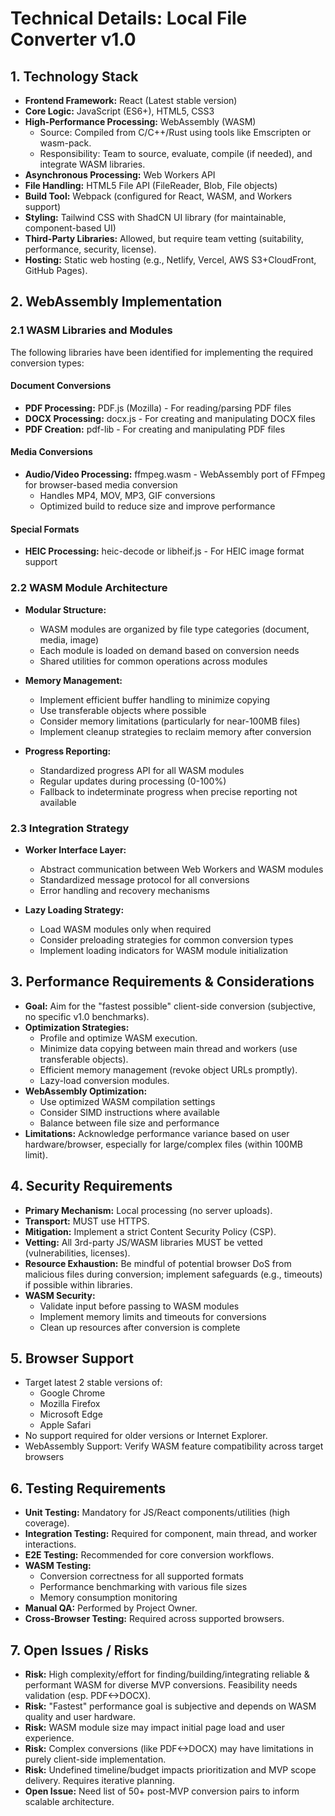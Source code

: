 # Technical Details: Local File Converter v1.0

## 1. Technology Stack

- **Frontend Framework:** React (Latest stable version)
- **Core Logic:** JavaScript (ES6+), HTML5, CSS3
- **High-Performance Processing:** WebAssembly (WASM)
  - Source: Compiled from C/C++/Rust using tools like Emscripten or wasm-pack.
  - Responsibility: Team to source, evaluate, compile (if needed), and integrate WASM libraries.
- **Asynchronous Processing:** Web Workers API
- **File Handling:** HTML5 File API (FileReader, Blob, File objects)
- **Build Tool:** Webpack (configured for React, WASM, and Workers support)
- **Styling:** Tailwind CSS with ShadCN UI library (for maintainable, component-based UI)
- **Third-Party Libraries:** Allowed, but require team vetting (suitability, performance, security, license).
- **Hosting:** Static web hosting (e.g., Netlify, Vercel, AWS S3+CloudFront, GitHub Pages).

## 2. WebAssembly Implementation

### 2.1 WASM Libraries and Modules

The following libraries have been identified for implementing the required conversion types:

#### Document Conversions
- **PDF Processing:** PDF.js (Mozilla) - For reading/parsing PDF files
- **DOCX Processing:** docx.js - For creating and manipulating DOCX files
- **PDF Creation:** pdf-lib - For creating and manipulating PDF files

#### Media Conversions
- **Audio/Video Processing:** ffmpeg.wasm - WebAssembly port of FFmpeg for browser-based media conversion
  - Handles MP4, MOV, MP3, GIF conversions
  - Optimized build to reduce size and improve performance

#### Special Formats
- **HEIC Processing:** heic-decode or libheif.js - For HEIC image format support

### 2.2 WASM Module Architecture

- **Modular Structure:**
  - WASM modules are organized by file type categories (document, media, image)
  - Each module is loaded on demand based on conversion needs
  - Shared utilities for common operations across modules

- **Memory Management:**
  - Implement efficient buffer handling to minimize copying
  - Use transferable objects where possible
  - Consider memory limitations (particularly for near-100MB files)
  - Implement cleanup strategies to reclaim memory after conversion

- **Progress Reporting:**
  - Standardized progress API for all WASM modules
  - Regular updates during processing (0-100%)
  - Fallback to indeterminate progress when precise reporting not available

### 2.3 Integration Strategy

- **Worker Interface Layer:**
  - Abstract communication between Web Workers and WASM modules
  - Standardized message protocol for all conversions
  - Error handling and recovery mechanisms

- **Lazy Loading Strategy:**
  - Load WASM modules only when required
  - Consider preloading strategies for common conversion types
  - Implement loading indicators for WASM module initialization

## 3. Performance Requirements & Considerations

- **Goal:** Aim for the "fastest possible" client-side conversion (subjective, no specific v1.0 benchmarks).
- **Optimization Strategies:**
  - Profile and optimize WASM execution.
  - Minimize data copying between main thread and workers (use transferable objects).
  - Efficient memory management (revoke object URLs promptly).
  - Lazy-load conversion modules.
- **WebAssembly Optimization:**
  - Use optimized WASM compilation settings
  - Consider SIMD instructions where available
  - Balance between file size and performance
- **Limitations:** Acknowledge performance variance based on user hardware/browser, especially for large/complex files (within 100MB limit).

## 4. Security Requirements

- **Primary Mechanism:** Local processing (no server uploads).
- **Transport:** MUST use HTTPS.
- **Mitigation:** Implement a strict Content Security Policy (CSP).
- **Vetting:** All 3rd-party JS/WASM libraries MUST be vetted (vulnerabilities, licenses).
- **Resource Exhaustion:** Be mindful of potential browser DoS from malicious files during conversion; implement safeguards (e.g., timeouts) if possible within libraries.
- **WASM Security:**
  - Validate input before passing to WASM modules
  - Implement memory limits and timeouts for conversions
  - Clean up resources after conversion is complete

## 5. Browser Support

- Target latest 2 stable versions of:
  - Google Chrome
  - Mozilla Firefox
  - Microsoft Edge
  - Apple Safari
- No support required for older versions or Internet Explorer.
- WebAssembly Support: Verify WASM feature compatibility across target browsers

## 6. Testing Requirements

- **Unit Testing:** Mandatory for JS/React components/utilities (high coverage).
- **Integration Testing:** Required for component, main thread, and worker interactions.
- **E2E Testing:** Recommended for core conversion workflows.
- **WASM Testing:**
  - Conversion correctness for all supported formats
  - Performance benchmarking with various file sizes
  - Memory consumption monitoring
- **Manual QA:** Performed by Project Owner.
- **Cross-Browser Testing:** Required across supported browsers.

## 7. Open Issues / Risks

- **Risk:** High complexity/effort for finding/building/integrating reliable & performant WASM for diverse MVP conversions. Feasibility needs validation (esp. PDF<->DOCX).
- **Risk:** "Fastest" performance goal is subjective and depends on WASM quality and user hardware.
- **Risk:** WASM module size may impact initial page load and user experience.
- **Risk:** Complex conversions (like PDF<->DOCX) may have limitations in purely client-side implementation.
- **Risk:** Undefined timeline/budget impacts prioritization and MVP scope delivery. Requires iterative planning.
- **Open Issue:** Need list of 50+ post-MVP conversion pairs to inform scalable architecture. 